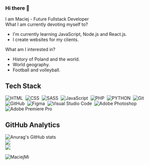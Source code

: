### Hi there 👋
I am Maciej - Future Fullstack Developer <br>
What I am currently devoting myself to?
<ul>
  <li>
    I'm currently learning JavaScript, Node.js and React.js.
  </li>
  <li>
I create websites for my clients.
  </li>
</ul>
What am I interested in?
<ul>
  <li>History of Poland and the world.</li>
  <li>World geography.</li>
  <li>Football and volleyball.</li>
</ul>

## Tech Stack
![HTML](https://img.shields.io/badge/HTML5-E34F26.svg?style=for-the-badge&logo=HTML5&logoColor=white)&nbsp;
![CSS](https://img.shields.io/badge/CSS3-1572B6.svg?style=for-the-badge&logo=CSS3&logoColor=white)&nbsp;
![SASS](https://img.shields.io/badge/Sass-CC6699.svg?style=for-the-badge&logo=Sass&logoColor=white)&nbsp;
![JavaScript](https://img.shields.io/badge/JavaScript-F7DF1E.svg?style=for-the-badge&logo=JavaScript&logoColor=black)&nbsp;
![PHP](https://img.shields.io/badge/PHP-19263A.svg?style=for-the-badge&logo=PHP&logoColor=white)&nbsp;
![PYTHON](https://img.shields.io/badge/Python-royalblue.svg?style=for-the-badge&logo=Python&logoColor=white)&nbsp;
![Git](https://img.shields.io/badge/Git-F05032.svg?style=for-the-badge&logo=Git&logoColor=white)&nbsp;
![GitHub](https://img.shields.io/badge/GitHub-181717.svg?style=for-the-badge&logo=GitHub&logoColor=white)&nbsp;
![Figma](https://img.shields.io/badge/Figma-B803FF.svg?style=for-the-badge&logo=Figma&logoColor=white)&nbsp;
![Visual Studio Code](https://img.shields.io/badge/Visual%20Studio%20Code-007ACC.svg?style=for-the-badge&logo=Visual-Studio-Code&logoColor=white)&nbsp;
![Adobe Photoshop](https://img.shields.io/badge/Adobe%20Photoshop-%2331A8FF.svg?style=for-the-badge&logo=adobephotoshop&logoColor=white) &nbsp;
![Adobe Premiere Pro](https://img.shields.io/badge/Adobe%20Premiere%20Pro-9999FF.svg?style=for-the-badge&logo=Adobe%20Premiere%20Pro&logoColor=white)&nbsp;

## GitHub Analytics

![Anurag's GitHub stats](https://github-readme-stats.vercel.app/api?username=MaciejMi&show_icons=true&theme=dark)<br/>
![](https://github-readme-streak-stats.herokuapp.com/?user=MaciejMi&theme=dark&hide_border=false)<br/>
![](https://github-readme-stats.vercel.app/api/top-langs/?username=MaciejMi&theme=dark&hide_border=false&include_all_commits=true&count_private=true&layout=compact)

<p align="left">
<img src="https://komarev.com/ghpvc/?username=MaciejMi&label=Profile%20views&color=0e75b6&style=flat" alt="MaciejMi"
</p>

